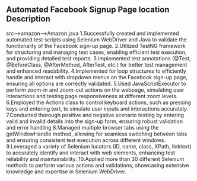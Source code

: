 Automated Facebook Signup Page location
Description
--------
src-->amazon-->Amazon.java
1.Successfully created and implemented automated test scripts using Selenium WebDriver and Java to validate the functionality of the Facebook sign-up page.
2.Utilized TestNG framework for structuring and managing test cases, enabling efficient test execution, and providing detailed test reports.
3.Implemented test annotations (@Test, @BeforeClass, @AfterMethod, AfterTest, etc.) for better test management and enhanced readability.
4.Implemented for loop structures to efficiently handle and interact with dropdown menus on the Facebook sign-up page, ensuring all options are correctly validated.
5.Used JavaScriptExecutor to perform zoom-in and zoom-out actions on the webpage, simulating user interactions and testing page responsiveness at different zoom levels.
6.Employed the Actions class to control keyboard actions, such as pressing keys and entering text, to simulate user inputs and interactions accurately.
7.Conducted thorough positive and negative scenario testing by entering valid and invalid details into the sign-up form, ensuring robust validation and error handling
8.Managed multiple browser tabs using the getWindowHandle method, allowing for seamless switching between tabs and ensuring consistent test execution across different windows.
9.Leveraged a variety of Selenium locators (ID, name, class, XPath, linktext) to accurately identify and interact with web elements, enhancing test reliability and maintainability.
10.Applied more than 30 different Selenium methods to perform various actions and validations, showcasing extensive knowledge and expertise in Selenium WebDriver.

